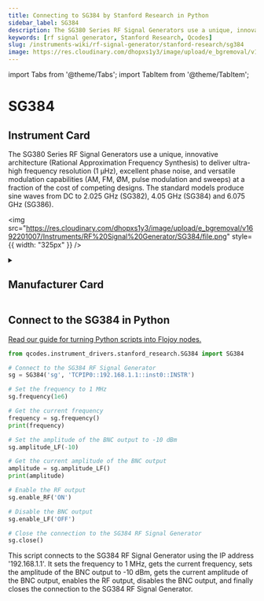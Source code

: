 ```yaml
---
title: Connecting to SG384 by Stanford Research in Python
sidebar_label: SG384
description: The SG380 Series RF Signal Generators use a unique, innovative architecture (Rational Approximation Frequency Synthesis) to deliver ultra-high frequency resolution (1 µHz), excellent phase noise, and versatile modulation capabilities (AM, FM, ØM, pulse modulation and sweeps) at a fraction of the cost of competing designs. The standard models produce sine waves from DC to 2.025 GHz (SG382), 4.05 GHz (SG384) and 6.075 GHz (SG386).
keywords: [rf signal generator, Stanford Research, Qcodes]
slug: /instruments-wiki/rf-signal-generator/stanford-research/sg384
image: https://res.cloudinary.com/dhopxs1y3/image/upload/e_bgremoval/v1692201007/Instruments/RF%20Signal%20Generator/SG384/file.png
---
```


import Tabs from '@theme/Tabs';
import TabItem from '@theme/TabItem';

# SG384

## Instrument Card

<div className="flex">

<div>

The SG380 Series RF Signal Generators use a unique, innovative architecture (Rational Approximation Frequency Synthesis) to deliver ultra-high frequency resolution (1 µHz), excellent phase noise, and versatile modulation capabilities (AM, FM, ØM, pulse modulation and sweeps) at a fraction of the cost of competing designs. The standard models produce sine waves from DC to 2.025 GHz (SG382), 4.05 GHz (SG384) and 6.075 GHz (SG386).

</div>

<img src="https://res.cloudinary.com/dhopxs1y3/image/upload/e_bgremoval/v1692201007/Instruments/RF%20Signal%20Generator/SG384/file.png" style={{ width: "325px" }} />

</div>

<details>
<summary><h2>Manufacturer Card</h2></summary>

<img src="https://res.cloudinary.com/dhopxs1y3/image/upload/e_bgremoval/v1692126012/Instruments/Vendor%20Logos/Stanford_Research.png" style={{ width: "100%", objectFit: "cover" }} />

Stanford Research Systems is a maker of general test and measurement instruments. The company was founded in 1980, is privately held, and is not affiliated with Stanford University. <a href="https://www.thinksrs.com/">Website</a>.

<ul>
  <li>Headquarters: USA</li>
  <li>Yearly Revenue (millions, USD): 25.0</li>
</ul>
</details>

## Connect to the SG384 in Python

[Read our guide for turning Python scripts into Flojoy nodes.](https://docs.flojoy.ai/custom-nodes/creating-custom-node/)


<Tabs>
<TabItem value="Qcodes" label="Qcodes">

```python
from qcodes.instrument_drivers.stanford_research.SG384 import SG384

# Connect to the SG384 RF Signal Generator
sg = SG384('sg', 'TCPIP0::192.168.1.1::inst0::INSTR')

# Set the frequency to 1 MHz
sg.frequency(1e6)

# Get the current frequency
frequency = sg.frequency()
print(frequency)

# Set the amplitude of the BNC output to -10 dBm
sg.amplitude_LF(-10)

# Get the current amplitude of the BNC output
amplitude = sg.amplitude_LF()
print(amplitude)

# Enable the RF output
sg.enable_RF('ON')

# Disable the BNC output
sg.enable_LF('OFF')

# Close the connection to the SG384 RF Signal Generator
sg.close()
```

This script connects to the SG384 RF Signal Generator using the IP address '192.168.1.1'. It sets the frequency to 1 MHz, gets the current frequency, sets the amplitude of the BNC output to -10 dBm, gets the current amplitude of the BNC output, enables the RF output, disables the BNC output, and finally closes the connection to the SG384 RF Signal Generator.

</TabItem>
</Tabs>
